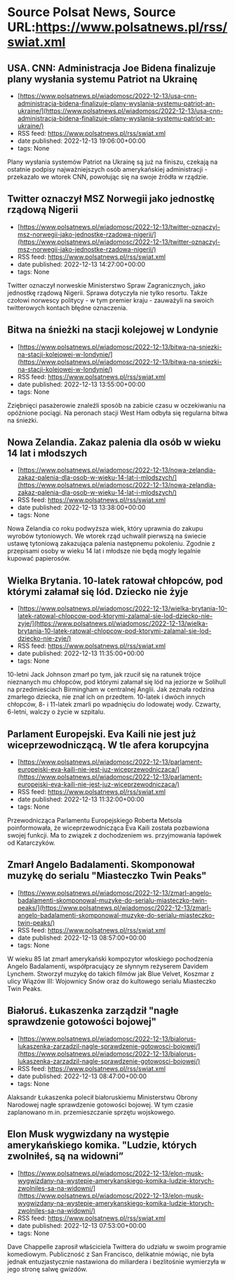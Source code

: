 # Source Polsat News, Source URL:https://www.polsatnews.pl/rss/swiat.xml

## USA. CNN: Administracja Joe Bidena finalizuje plany wysłania systemu Patriot na Ukrainę
 - [https://www.polsatnews.pl/wiadomosc/2022-12-13/usa-cnn-administracja-bidena-finalizuje-plany-wyslania-systemu-patriot-an-ukraine/](https://www.polsatnews.pl/wiadomosc/2022-12-13/usa-cnn-administracja-bidena-finalizuje-plany-wyslania-systemu-patriot-an-ukraine/)
 - RSS feed: https://www.polsatnews.pl/rss/swiat.xml
 - date published: 2022-12-13 19:06:00+00:00
 - tags: None

Plany wysłania systemów Patriot na Ukrainę są już na finiszu, czekają na ostatnie podpisy najważniejszych osób amerykańskiej administracji - przekazało we wtorek CNN, powołując się na swoje źródła w rządzie.

## Twitter oznaczył MSZ Norwegii jako jednostkę rządową Nigerii
 - [https://www.polsatnews.pl/wiadomosc/2022-12-13/twitter-oznaczyl-msz-norwegii-jako-jednostke-rzadowa-nigerii/](https://www.polsatnews.pl/wiadomosc/2022-12-13/twitter-oznaczyl-msz-norwegii-jako-jednostke-rzadowa-nigerii/)
 - RSS feed: https://www.polsatnews.pl/rss/swiat.xml
 - date published: 2022-12-13 14:27:00+00:00
 - tags: None

Twitter oznaczył norweskie Ministerstwo Spraw Zagranicznych, jako jednostkę rządową Nigerii. Sprawa dotyczyła nie tylko resortu. Także czołowi norwescy politycy - w tym premier kraju - zauważyli na swoich twitterowych kontach błędne oznaczenia.

## Bitwa na śnieżki na stacji kolejowej w Londynie
 - [https://www.polsatnews.pl/wiadomosc/2022-12-13/bitwa-na-sniezki-na-stacji-kolejowej-w-londynie/](https://www.polsatnews.pl/wiadomosc/2022-12-13/bitwa-na-sniezki-na-stacji-kolejowej-w-londynie/)
 - RSS feed: https://www.polsatnews.pl/rss/swiat.xml
 - date published: 2022-12-13 13:55:00+00:00
 - tags: None

Zziębnięci pasażerowie znaleźli sposób na zabicie czasu w oczekiwaniu na opóźnione pociągi. Na peronach stacji West Ham odbyła się regularna bitwa na śnieżki.

## Nowa Zelandia. Zakaz palenia dla osób w wieku 14 lat i młodszych
 - [https://www.polsatnews.pl/wiadomosc/2022-12-13/nowa-zelandia-zakaz-palenia-dla-osob-w-wieku-14-lat-i-mlodszych/](https://www.polsatnews.pl/wiadomosc/2022-12-13/nowa-zelandia-zakaz-palenia-dla-osob-w-wieku-14-lat-i-mlodszych/)
 - RSS feed: https://www.polsatnews.pl/rss/swiat.xml
 - date published: 2022-12-13 13:38:00+00:00
 - tags: None

Nowa Zelandia co roku podwyższa wiek, który uprawnia do zakupu wyrobów tytoniowych. We wtorek rząd uchwalił pierwszą na świecie ustawę tytoniową zakazująca palenia następnemu pokoleniu. Zgodnie z przepisami osoby w wieku 14 lat i młodsze nie będą mogły legalnie kupować papierosów.

## Wielka Brytania. 10-latek ratował chłopców, pod którymi załamał się lód. Dziecko nie żyje
 - [https://www.polsatnews.pl/wiadomosc/2022-12-13/wielka-brytania-10-latek-ratowal-chlopcow-pod-ktorymi-zalamal-sie-lod-dziecko-nie-zyje/](https://www.polsatnews.pl/wiadomosc/2022-12-13/wielka-brytania-10-latek-ratowal-chlopcow-pod-ktorymi-zalamal-sie-lod-dziecko-nie-zyje/)
 - RSS feed: https://www.polsatnews.pl/rss/swiat.xml
 - date published: 2022-12-13 11:35:00+00:00
 - tags: None

10-letni Jack Johnson zmarł po tym, jak rzucił się na ratunek trójce nieznanych mu chłopców, pod którymi załamał się lód na jeziorze w Solihull na przedmieściach Birmingham w centralnej Anglii. Jak zeznała rodzina zmarłego dziecka, nie znał ich on przedtem. 10-latek i dwóch innych chłopców, 8- i 11-latek zmarli po wpadnięciu do lodowatej wody. Czwarty, 6-letni, walczy o życie w szpitalu.

## Parlament Europejski. Eva Kaili nie jest już wiceprzewodniczącą. W tle afera korupcyjna
 - [https://www.polsatnews.pl/wiadomosc/2022-12-13/parlament-europejski-eva-kaili-nie-jest-juz-wiceprzewodniczaca/](https://www.polsatnews.pl/wiadomosc/2022-12-13/parlament-europejski-eva-kaili-nie-jest-juz-wiceprzewodniczaca/)
 - RSS feed: https://www.polsatnews.pl/rss/swiat.xml
 - date published: 2022-12-13 11:32:00+00:00
 - tags: None

Przewodnicząca Parlamentu Europejskiego Roberta Metsola poinformowała, że wiceprzewodnicząca Eva Kaili została pozbawiona swojej funkcji. Ma to związek z dochodzeniem ws. przyjmowania łapówek od Katarczyków.

## Zmarł Angelo Badalamenti. Skomponował muzykę do serialu "Miasteczko Twin Peaks"
 - [https://www.polsatnews.pl/wiadomosc/2022-12-13/zmarl-angelo-badalamenti-skomponowal-muzyke-do-serialu-miasteczko-twin-peaks/](https://www.polsatnews.pl/wiadomosc/2022-12-13/zmarl-angelo-badalamenti-skomponowal-muzyke-do-serialu-miasteczko-twin-peaks/)
 - RSS feed: https://www.polsatnews.pl/rss/swiat.xml
 - date published: 2022-12-13 08:57:00+00:00
 - tags: None

W wieku 85 lat zmarł amerykański kompozytor włoskiego pochodzenia Angelo Badalamenti, współpracujący ze słynnym reżyserem Davidem Lynchem. Stworzył muzykę do takich filmów jak Blue Velvet, Koszmar z ulicy Wiązów III: Wojownicy Snów oraz do kultowego serialu Miasteczko Twin Peaks.

## Białoruś. Łukaszenka zarządził "nagłe sprawdzenie gotowości bojowej"
 - [https://www.polsatnews.pl/wiadomosc/2022-12-13/bialorus-lukaszenka-zarzadzil-nagle-sprawdzenie-gotowosci-bojowej/](https://www.polsatnews.pl/wiadomosc/2022-12-13/bialorus-lukaszenka-zarzadzil-nagle-sprawdzenie-gotowosci-bojowej/)
 - RSS feed: https://www.polsatnews.pl/rss/swiat.xml
 - date published: 2022-12-13 08:47:00+00:00
 - tags: None

Alaksandr Łukaszenka polecił białoruskiemu Ministerstwu Obrony Narodowej nagłe sprawdzenie gotowości bojowej. W tym czasie zaplanowano m.in. przemieszczanie sprzętu wojskowego.

## Elon Musk wygwizdany na występie amerykańskiego komika. "Ludzie, których zwolniłeś, są na widowni”
 - [https://www.polsatnews.pl/wiadomosc/2022-12-13/elon-musk-wygwizdany-na-wystepie-amerykanskiego-komika-ludzie-ktorych-zwolniles-sa-na-widowni/](https://www.polsatnews.pl/wiadomosc/2022-12-13/elon-musk-wygwizdany-na-wystepie-amerykanskiego-komika-ludzie-ktorych-zwolniles-sa-na-widowni/)
 - RSS feed: https://www.polsatnews.pl/rss/swiat.xml
 - date published: 2022-12-13 07:53:00+00:00
 - tags: None

Dave Chappelle zaprosił właściciela Twittera do udziału w swoim programie komediowym. Publiczność z San Francisco, delikatnie mówiąc, nie była jednak entuzjastycznie nastawiona do miliardera i bezlitośnie wymierzyła w jego stronę salwę gwizdów.

